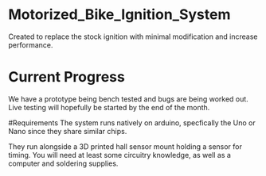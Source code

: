 # Motorized_Bike_Ignition_System
Created to replace the stock ignition with minimal modification and increase performance.

# Current Progress
We have a prototype being bench tested and bugs are being worked out.
Live testing will hopefully be started by the end of the month.

#Requirements
The system runs natively on arduino, specfically the Uno or Nano since they share similar chips.

They run alongside a 3D printed hall sensor mount holding a sensor for timing.
You will need at least some circuitry knowledge, as well as a computer and soldering supplies.
